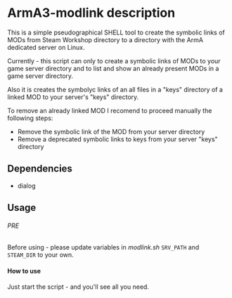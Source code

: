 # ArmA3-modlink description
This is a simple pseudographical SHELL tool to create the symbolic links of MODs from Steam Workshop directory to a directory with the ArmA dedicated server on Linux.

Currently - this script can only to create a symbolic links of MODs to your game server directory and to list and show an already present MODs in a game server directory.

Also it is creates the symbolyc links of an all files in a "keys" directory of a linked MOD to your server's "keys" directory.

To remove an already linked MOD I recomend to proceed manually the following steps:
- Remove the symbolic link of the MOD from your server directory
- Remove a deprecated symbolic links to keys from your server "keys" directory

## Dependencies

* dialog

## Usage
###### PRE
Before using - please update variables in *modlink.sh* ``SRV_PATH`` and 
``STEAM_DIR`` to your own.
#### How to use
Just start the script - and you'll see all you need.
